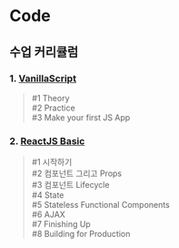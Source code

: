 # Code

## 수업 커리큘럼

### 1. [VanillaScript](01.VanillaScript/README.md)

> #1 Theory  
> #2 Practice  
> #3 Make your first JS App  

### 2. [ReactJS Basic](02.React_Basic/README.md)

> #1 시작하기  
> #2 컴포넌트 그리고 Props  
> #3 컴포넌트 Lifecycle  
> #4 State  
> #5 Stateless Functional Components  
> #6 AJAX  
> #7 Finishing Up  
> #8 Building for Production   
